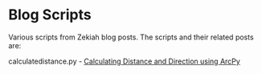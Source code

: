 Blog Scripts
========

Various scripts from Zekiah blog posts. The scripts and their related posts are:

calculatedistance.py - [Calculating Distance and Direction using ArcPy](http://www.zekiah.com/index.php?q=blog/2014/09/03/calculating-distance-and-direction-using-arcpy)